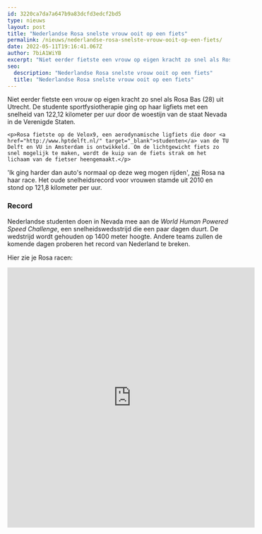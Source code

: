 ```yaml
---
id: 3220ca7da7a647b9a83dcfd3edcf2bd5
type: nieuws
layout: post
title: "Nederlandse Rosa snelste vrouw ooit op een fiets"
permalink: /nieuws/nederlandse-rosa-snelste-vrouw-ooit-op-een-fiets/
date: 2022-05-11T19:16:41.067Z
author: 7biA1WiYB
excerpt: "Niet eerder fietste een vrouw op eigen kracht zo snel als Rosa Bas (28) uit Utrecht. De studente sportfysiotherapie ging op haar ligfiets met een snelheid van 122,12 kilometer per uur door de woestijn van de staat Nevada in de Verenigde Staten.  "
seo:
  description: "Nederlandse Rosa snelste vrouw ooit op een fiets"
  title: "Nederlandse Rosa snelste vrouw ooit op een fiets"
---
```

Niet eerder fietste een vrouw op eigen kracht zo snel als Rosa Bas (28) uit Utrecht. De studente sportfysiotherapie ging op haar ligfiets met een snelheid van 122,12 kilometer per uur door de woestijn van de staat Nevada in de Verenigde Staten.  

    <p>Rosa fietste op de Velox9, een aerodynamische ligfiets die door <a href="http://www.hptdelft.nl/" target="_blank">studenten</a> van de TU Delft en VU in Amsterdam is ontwikkeld. Om de lichtgewicht fiets zo snel mogelijk te maken, wordt de kuip van de fiets strak om het lichaam van de fietser heengemaakt.</p>
<p>'Ik ging harder dan auto's normaal op deze weg mogen rijden', <a href="https://www.ad.nl/utrecht/utrechtse-studente-breekt-snelheidsrecord-op-de-fiets~a60c1b87/" target="_blank">zei</a> Rosa na haar race. Het oude snelheidsrecord voor vrouwen stamde uit 2010 en stond op 121,8 kilometer per uur. </p>
<h3>Record</h3>
<p>Nederlandse studenten doen in Nevada mee aan de <em>World Human Powered Speed Challenge</em>, een snelheidswedsstrijd die een paar dagen duurt. De wedstrijd wordt gehouden op 1400 meter hoogte. Andere teams zullen de komende dagen proberen het record van Nederland te breken.</p>
<p>Hier zie je Rosa racen: </p>
<iframe allow="encrypted-media" allowfullscreen="true" allowtransparency="true" frameborder="0" height="590" scrolling="no" src="https://www.facebook.com/plugins/video.php?href=https%3A%2F%2Fwww.facebook.com%2FHPTDelft%2Fvideos%2F459878184600382%2F&amp;show_text=1&amp;width=560" width="560"></iframe>  
